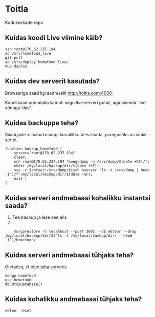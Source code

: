 Toitla
======

Kodukokkade repo

Kuidas koodi Live viimine käib?
-----------------------------

```
ssh root@178.62.237.194
cd /srv/homefood_live
git pull
cd /srv/deploy_homefood_live/
mup deploy
```

Kuidas dev serverit kasutada?
-----------------------------

Browseriga saad ligi aadressilt http://toitla.com:4000.

Koodi saad uuendada samuti nagu live serveri puhul, aga asenda 'live' sõnaga 'dev'.

Kuidas backuppe teha?
---------------------

Siiani pole viitsinud midagi korralikku üles seada, praeguseks on siuke script.
```
function backup_homefood {
    server="root@178.62.237.194"
    clear;
    ssh root@178.62.237.194 "mongodump -o /srv/dump/$(date +%F)/";
    mkdir /my/local/backup/dir/$(date +%F);
    scp -r $server:/srv/dump/$(ssh $server 'ls -t /srv/dump | head -1')/* /my/local/backup/dir/$(date +%F);
    exit ;
}
```

Kuidas serveri andmebaasi kohalikku instantsi saada?
----------------------------------------------------

1. Tee backup ja lase see alla
2.
```
    mongorestore -h localhost --port 3001 --db meteor --drop /my/local/backup/dir/$('ls -t /my/local/backup/dir/ | head -1')/homefood/
```

Kuidas serveri andmebaasi tühjaks teha?
---------------------------------------

Oletades, et oled juba serveris
```
mongo homefood
use homefood
db.dropDatabase()
```

Kuidas kohalikku andmebaasi tühjaks teha?
-----------------------------------------

```
meteor reset
```
